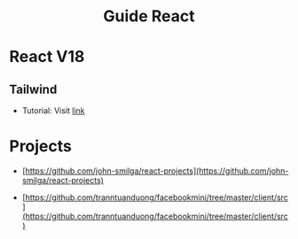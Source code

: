 <h1 align="center">Guide React</h1>

# React V18

## Tailwind

- Tutorial: Visit [link](https://www.youtube.com/watch?v=bxmDnn7lrnk&list=PL4cUxeGkcC9gpXORlEHjc5bgnIi5HEGhw&index=1&t=2s)

# Projects

- [https://github.com/john-smilga/react-projects](https://github.com/john-smilga/react-projects)

- [https://github.com/tranntuanduong/facebookmini/tree/master/client/src](https://github.com/tranntuanduong/facebookmini/tree/master/client/src)
